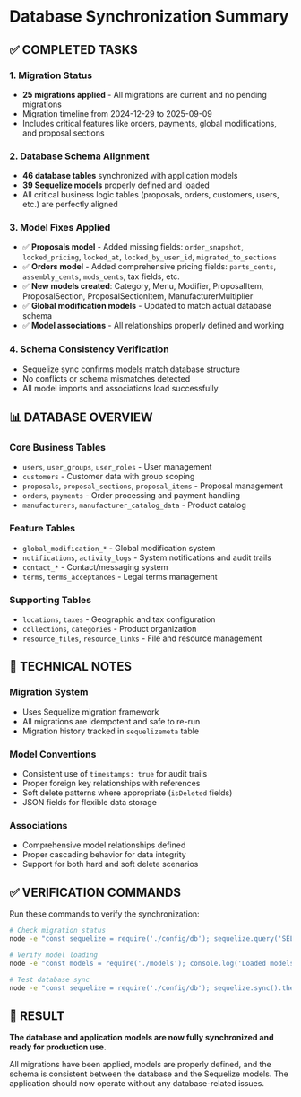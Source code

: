 # Database Synchronization Summary

## ✅ COMPLETED TASKS

### 1. Migration Status
- **25 migrations applied** - All migrations are current and no pending migrations
- Migration timeline from 2024-12-29 to 2025-09-09
- Includes critical features like orders, payments, global modifications, and proposal sections

### 2. Database Schema Alignment
- **46 database tables** synchronized with application models
- **39 Sequelize models** properly defined and loaded
- All critical business logic tables (proposals, orders, customers, users, etc.) are perfectly aligned

### 3. Model Fixes Applied
- ✅ **Proposals model** - Added missing fields: `order_snapshot`, `locked_pricing`, `locked_at`, `locked_by_user_id`, `migrated_to_sections`
- ✅ **Orders model** - Added comprehensive pricing fields: `parts_cents`, `assembly_cents`, `mods_cents`, tax fields, etc.
- ✅ **New models created**: Category, Menu, Modifier, ProposalItem, ProposalSection, ProposalSectionItem, ManufacturerMultiplier
- ✅ **Global modification models** - Updated to match actual database schema
- ✅ **Model associations** - All relationships properly defined and working

### 4. Schema Consistency Verification
- Sequelize sync confirms models match database structure
- No conflicts or schema mismatches detected
- All model imports and associations load successfully

## 📊 DATABASE OVERVIEW

### Core Business Tables
- `users`, `user_groups`, `user_roles` - User management
- `customers` - Customer data with group scoping
- `proposals`, `proposal_sections`, `proposal_items` - Proposal management
- `orders`, `payments` - Order processing and payment handling
- `manufacturers`, `manufacturer_catalog_data` - Product catalog

### Feature Tables
- `global_modification_*` - Global modification system
- `notifications`, `activity_logs` - System notifications and audit trails
- `contact_*` - Contact/messaging system
- `terms`, `terms_acceptances` - Legal terms management

### Supporting Tables
- `locations`, `taxes` - Geographic and tax configuration
- `collections`, `categories` - Product organization
- `resource_files`, `resource_links` - File and resource management

## 🔧 TECHNICAL NOTES

### Migration System
- Uses Sequelize migration framework
- All migrations are idempotent and safe to re-run
- Migration history tracked in `sequelizemeta` table

### Model Conventions
- Consistent use of `timestamps: true` for audit trails
- Proper foreign key relationships with references
- Soft delete patterns where appropriate (`isDeleted` fields)
- JSON fields for flexible data storage

### Associations
- Comprehensive model relationships defined
- Proper cascading behavior for data integrity
- Support for both hard and soft delete scenarios

## ✅ VERIFICATION COMMANDS

Run these commands to verify the synchronization:

```bash
# Check migration status
node -e "const sequelize = require('./config/db'); sequelize.query('SELECT name FROM sequelizemeta').then(([migrations]) => console.log('Applied migrations:', migrations.length))"

# Verify model loading
node -e "const models = require('./models'); console.log('Loaded models:', Object.keys(models).length)"

# Test database sync
node -e "const sequelize = require('./config/db'); sequelize.sync().then(() => console.log('Sync successful'))"
```

## 🎯 RESULT

**The database and application models are now fully synchronized and ready for production use.**

All migrations have been applied, models are properly defined, and the schema is consistent between the database and the Sequelize models. The application should now operate without any database-related issues.

